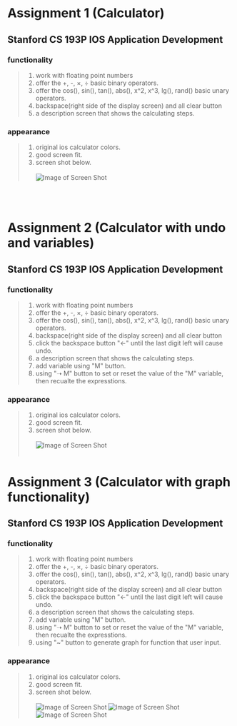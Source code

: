 # Assignment 1 (Calculator)
## Stanford CS 193P IOS Application Development

### functionality

> 1. work with floating point numbers 
> 2. offer the +, -, ×, ÷ basic binary operators.
> 3. offer the cos(), sin(), tan(), abs(), x^2, x^3, lg(), rand() basic unary operators.
> 4. backspace(right side of the display screen) and all clear button
> 5. a description screen that shows the calculating steps.

### appearance

> 1. original ios calculator colors.
> 2. good screen fit.
> 3. screen shot below.
<br><br>
![Image of Screen Shot](https://github.com/DANaini13/stanford-IOS-Assignments-Calculator-CS193P/blob/master/Assn1/screen-shot.png)
>
<br><br>
# Assignment 2 (Calculator with undo and variables)
## Stanford CS 193P IOS Application Development

### functionality

> 1. work with floating point numbers 
> 2. offer the +, -, ×, ÷ basic binary operators.
> 3. offer the cos(), sin(), tan(), abs(), x^2, x^3, lg(), rand() basic unary operators.
> 4. backspace(right side of the display screen) and all clear button
> 5. click the backspace button "<-" until the last digit left will cause undo.
> 6. a description screen that shows the calculating steps.
> 7. add variable using "M" button.
> 8. using "➝ M" button to set or reset the value of the "M" variable, then recualte the expresstions.
### appearance

> 1. original ios calculator colors.
> 2. good screen fit.
> 3. screen shot below.
<br><br>
![Image of Screen Shot](https://github.com/DANaini13/stanford-IOS-Assignments-Calculator-CS193P/blob/master/Assn2/screen-shot.png)
<br><br>
# Assignment 3 (Calculator with graph functionality)
## Stanford CS 193P IOS Application Development

### functionality

> 1. work with floating point numbers 
> 2. offer the +, -, ×, ÷ basic binary operators.
> 3. offer the cos(), sin(), tan(), abs(), x^2, x^3, lg(), rand() basic unary operators.
> 4. backspace(right side of the display screen) and all clear button
> 5. click the backspace button "<-" until the last digit left will cause undo.
> 6. a description screen that shows the calculating steps.
> 7. add variable using "M" button.
> 8. using "➝ M" button to set or reset the value of the "M" variable, then recualte the expresstions.
> 9. using "~" button to generate graph for function that user input.
### appearance

> 1. original ios calculator colors.
> 2. good screen fit.
> 3. screen shot below.
<br><br>
![Image of Screen Shot](https://github.com/DANaini13/stanford-IOS-Assignments-Calculator-CS193P/blob/master/Assn3/screen-shot1.png)
![Image of Screen Shot](https://github.com/DANaini13/stanford-IOS-Assignments-Calculator-CS193P/blob/master/Assn3/screen-shot2.png)
![Image of Screen Shot](https://github.com/DANaini13/stanford-IOS-Assignments-Calculator-CS193P/blob/master/Assn3/screen-shot3.png)
